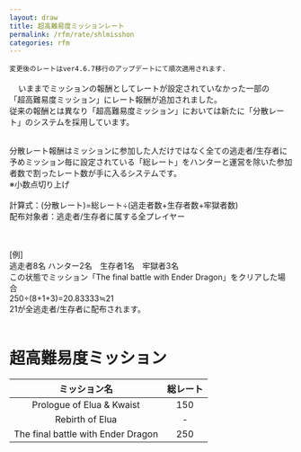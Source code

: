 ```yaml
---
layout: draw
title: 超高難易度ミッションレート
permalink: /rfm/rate/shlmisshon
categories: rfm
---
```


<code class="highlighter-rouge">変更後のレートはver4.6.7移行のアップデートにて順次適用されます. </code><br>
 
  
いままでミッションの報酬としてレートが設定されていなかった一部の<br>
「超高難易度ミッション」にレート報酬が追加されました。<br>
従来の報酬とは異なり「超高難易度ミッション」においては新たに「分散レート」のシステムを採用しています。<br>
<br>

分散レート報酬はミッションに参加した人だけではなく全ての逃走者/生存者に<br>
予めミッション毎に設定されている「総レート」をハンターと運営を除いた参加者数で割ったレート数が手に入るシステムです。<br>
※小数点切り上げ<br>
<br>
計算式：(分散レート)=総レート÷(逃走者数+生存者数+牢獄者数)<br>
配布対象者：逃走者/生存者に属する全プレイヤー<br>
<br><br>
  
[例]<br>
逃走者8名 ハンター2名　生存者1名　牢獄者3名<br>
この状態でミッション「The final battle with Ender Dragon」をクリアした場合<br>
250÷(8+1+3)=20.83333≒21<br>
21が全逃走者/生存者に配布されます。<br>
<br>
# 超高難易度ミッション  
  
|ミッション名| 総レート |
| :-----------: |:-------------:|
| Prologue of Elua & Kwaist | 150 |
| Rebirth of Elua | - |
| The final battle with Ender Dragon | 250 |

